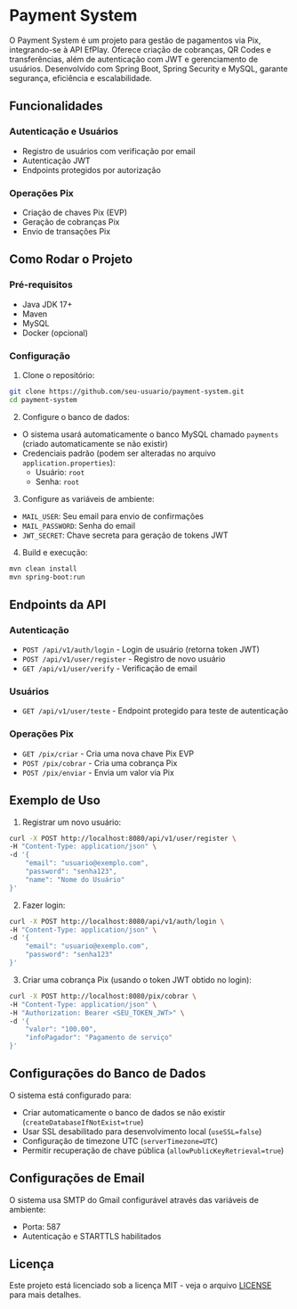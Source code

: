 # Payment System

O Payment System é um projeto para gestão de pagamentos via Pix, integrando-se à API EfPlay. Oferece criação de cobranças, QR Codes e transferências, além de autenticação com JWT e gerenciamento de usuários. Desenvolvido com Spring Boot, Spring Security e MySQL, garante segurança, eficiência e escalabilidade.

## Funcionalidades

### Autenticação e Usuários
- Registro de usuários com verificação por email
- Autenticação JWT
- Endpoints protegidos por autorização

### Operações Pix
- Criação de chaves Pix (EVP)
- Geração de cobranças Pix
- Envio de transações Pix

## Como Rodar o Projeto

### Pré-requisitos
- Java JDK 17+
- Maven
- MySQL
- Docker (opcional)

### Configuração

1. Clone o repositório:
```bash
git clone https://github.com/seu-usuario/payment-system.git
cd payment-system
```

2. Configure o banco de dados:
- O sistema usará automaticamente o banco MySQL chamado `payments` (criado automaticamente se não existir)
- Credenciais padrão (podem ser alteradas no arquivo `application.properties`):
  - Usuário: `root`
  - Senha: `root`

3. Configure as variáveis de ambiente:
- `MAIL_USER`: Seu email para envio de confirmações
- `MAIL_PASSWORD`: Senha do email
- `JWT_SECRET`: Chave secreta para geração de tokens JWT

4. Build e execução:
```bash
mvn clean install
mvn spring-boot:run
```


## Endpoints da API

### Autenticação
- `POST /api/v1/auth/login` - Login de usuário (retorna token JWT)
- `POST /api/v1/user/register` - Registro de novo usuário
- `GET /api/v1/user/verify` - Verificação de email

### Usuários
- `GET /api/v1/user/teste` - Endpoint protegido para teste de autenticação

### Operações Pix
- `GET /pix/criar` - Cria uma nova chave Pix EVP
- `POST /pix/cobrar` - Cria uma cobrança Pix
- `POST /pix/enviar` - Envia um valor via Pix

## Exemplo de Uso

1. Registrar um novo usuário:
```bash
curl -X POST http://localhost:8080/api/v1/user/register \
-H "Content-Type: application/json" \
-d '{
    "email": "usuario@exemplo.com",
    "password": "senha123",
    "name": "Nome do Usuário"
}'
```

2. Fazer login:
```bash
curl -X POST http://localhost:8080/api/v1/auth/login \
-H "Content-Type: application/json" \
-d '{
    "email": "usuario@exemplo.com",
    "password": "senha123"
}'
```

3. Criar uma cobrança Pix (usando o token JWT obtido no login):
```bash
curl -X POST http://localhost:8080/pix/cobrar \
-H "Content-Type: application/json" \
-H "Authorization: Bearer <SEU_TOKEN_JWT>" \
-d '{
    "valor": "100.00",
    "infoPagador": "Pagamento de serviço"
}'
```

## Configurações do Banco de Dados
O sistema está configurado para:
- Criar automaticamente o banco de dados se não existir (`createDatabaseIfNotExist=true`)
- Usar SSL desabilitado para desenvolvimento local (`useSSL=false`)
- Configuração de timezone UTC (`serverTimezone=UTC`)
- Permitir recuperação de chave pública (`allowPublicKeyRetrieval=true`)

## Configurações de Email
O sistema usa SMTP do Gmail configurável através das variáveis de ambiente:
- Porta: 587
- Autenticação e STARTTLS habilitados

## Licença
Este projeto está licenciado sob a licença MIT - veja o arquivo [LICENSE](LICENSE) para mais detalhes.
